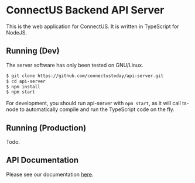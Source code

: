 # ConnectUS Backend API Server

This is the web application for ConnectUS. It is written in TypeScript for NodeJS.

## Running (Dev)
The server software has only been tested on GNU/Linux.

```bash
$ git clone https://github.com/connectustoday/api-server.git
$ cd api-server
$ npm install
$ npm start
```
For development, you should run api-server with `npm start`, as it will call ts-node to automatically compile and run the TypeScript code on the fly.

## Running (Production)
Todo.

## API Documentation
Please see our documentation [here](https://connectustoday.github.io/api-server/).
